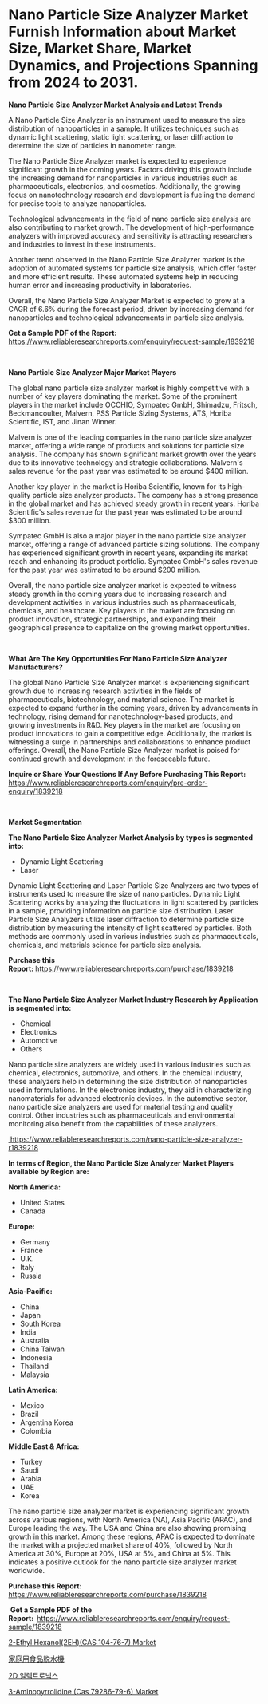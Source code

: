 <p><h1>Nano Particle Size Analyzer Market Furnish Information about Market Size, Market Share, Market Dynamics, and Projections Spanning from 2024 to 2031.</h1></p><p><strong>Nano Particle Size Analyzer Market Analysis and Latest Trends</strong></p>
<p><p>A Nano Particle Size Analyzer is an instrument used to measure the size distribution of nanoparticles in a sample. It utilizes techniques such as dynamic light scattering, static light scattering, or laser diffraction to determine the size of particles in nanometer range.</p><p>The Nano Particle Size Analyzer market is expected to experience significant growth in the coming years. Factors driving this growth include the increasing demand for nanoparticles in various industries such as pharmaceuticals, electronics, and cosmetics. Additionally, the growing focus on nanotechnology research and development is fueling the demand for precise tools to analyze nanoparticles.</p><p>Technological advancements in the field of nano particle size analysis are also contributing to market growth. The development of high-performance analyzers with improved accuracy and sensitivity is attracting researchers and industries to invest in these instruments.</p><p>Another trend observed in the Nano Particle Size Analyzer market is the adoption of automated systems for particle size analysis, which offer faster and more efficient results. These automated systems help in reducing human error and increasing productivity in laboratories.</p><p>Overall, the Nano Particle Size Analyzer Market is expected to grow at a CAGR of 6.6% during the forecast period, driven by increasing demand for nanoparticles and technological advancements in particle size analysis.</p></p>
<p><strong>Get a Sample PDF of the Report:&nbsp;</strong> <a href="https://www.reliableresearchreports.com/enquiry/request-sample/1839218">https://www.reliableresearchreports.com/enquiry/request-sample/1839218</a></p>
<p>&nbsp;</p>
<p><strong>Nano Particle Size Analyzer Major Market Players</strong></p>
<p><p>The global nano particle size analyzer market is highly competitive with a number of key players dominating the market. Some of the prominent players in the market include OCCHIO, Sympatec GmbH, Shimadzu, Fritsch, Beckmancoulter, Malvern, PSS Particle Sizing Systems, ATS, Horiba Scientific, IST, and Jinan Winner.</p><p>Malvern is one of the leading companies in the nano particle size analyzer market, offering a wide range of products and solutions for particle size analysis. The company has shown significant market growth over the years due to its innovative technology and strategic collaborations. Malvern's sales revenue for the past year was estimated to be around $400 million.</p><p>Another key player in the market is Horiba Scientific, known for its high-quality particle size analyzer products. The company has a strong presence in the global market and has achieved steady growth in recent years. Horiba Scientific's sales revenue for the past year was estimated to be around $300 million.</p><p>Sympatec GmbH is also a major player in the nano particle size analyzer market, offering a range of advanced particle sizing solutions. The company has experienced significant growth in recent years, expanding its market reach and enhancing its product portfolio. Sympatec GmbH's sales revenue for the past year was estimated to be around $200 million.</p><p>Overall, the nano particle size analyzer market is expected to witness steady growth in the coming years due to increasing research and development activities in various industries such as pharmaceuticals, chemicals, and healthcare. Key players in the market are focusing on product innovation, strategic partnerships, and expanding their geographical presence to capitalize on the growing market opportunities.</p></p>
<p>&nbsp;</p>
<p><strong>What Are The Key Opportunities For Nano Particle Size Analyzer Manufacturers?</strong></p>
<p><p>The global Nano Particle Size Analyzer market is experiencing significant growth due to increasing research activities in the fields of pharmaceuticals, biotechnology, and material science. The market is expected to expand further in the coming years, driven by advancements in technology, rising demand for nanotechnology-based products, and growing investments in R&D. Key players in the market are focusing on product innovations to gain a competitive edge. Additionally, the market is witnessing a surge in partnerships and collaborations to enhance product offerings. Overall, the Nano Particle Size Analyzer market is poised for continued growth and development in the foreseeable future.</p></p>
<p><strong>Inquire or Share Your Questions If Any Before Purchasing This Report:</strong> <a href="https://www.reliableresearchreports.com/enquiry/pre-order-enquiry/1839218">https://www.reliableresearchreports.com/enquiry/pre-order-enquiry/1839218</a></p>
<p>&nbsp;</p>
<p><strong>Market Segmentation</strong></p>
<p><strong>The Nano Particle Size Analyzer Market Analysis by types is segmented into:</strong></p>
<p><ul><li>Dynamic Light Scattering</li><li>Laser</li></ul></p>
<p><p>Dynamic Light Scattering and Laser Particle Size Analyzers are two types of instruments used to measure the size of nano particles. Dynamic Light Scattering works by analyzing the fluctuations in light scattered by particles in a sample, providing information on particle size distribution. Laser Particle Size Analyzers utilize laser diffraction to determine particle size distribution by measuring the intensity of light scattered by particles. Both methods are commonly used in various industries such as pharmaceuticals, chemicals, and materials science for particle size analysis.</p></p>
<p><strong>Purchase this Report:&nbsp;</strong><a href="https://www.reliableresearchreports.com/purchase/1839218">https://www.reliableresearchreports.com/purchase/1839218</a></p>
<p>&nbsp;</p>
<p><strong>The Nano Particle Size Analyzer Market Industry Research by Application is segmented into:</strong></p>
<p><ul><li>Chemical</li><li>Electronics</li><li>Automotive</li><li>Others</li></ul></p>
<p><p>Nano particle size analyzers are widely used in various industries such as chemical, electronics, automotive, and others. In the chemical industry, these analyzers help in determining the size distribution of nanoparticles used in formulations. In the electronics industry, they aid in characterizing nanomaterials for advanced electronic devices. In the automotive sector, nano particle size analyzers are used for material testing and quality control. Other industries such as pharmaceuticals and environmental monitoring also benefit from the capabilities of these analyzers.</p></p>
<p><a href="https://www.reliableresearchreports.com/nano-particle-size-analyzer-r1839218">&nbsp;https://www.reliableresearchreports.com/nano-particle-size-analyzer-r1839218</a></p>
<p><strong>In terms of Region, the Nano Particle Size Analyzer Market Players available by Region are:</strong></p>
<p>
    <p> <strong> North America: </strong>
        <ul>
            <li>United States</li>
            <li>Canada</li>
        </ul>
        </p> 
    <p> <strong> Europe: </strong>
        <ul>
            <li>Germany</li>
            <li>France</li>
            <li>U.K.</li>
            <li>Italy</li>
            <li>Russia</li>
        </ul>
        </p> 
    <p> <strong> Asia-Pacific: </strong>
        <ul>
            <li>China</li>
            <li>Japan</li>
            <li>South Korea</li>
            <li>India</li>
            <li>Australia</li>
            <li>China Taiwan</li>
            <li>Indonesia</li>
            <li>Thailand</li>
            <li>Malaysia</li>
        </ul>
        </p> 
    <p> <strong> Latin America: </strong>
        <ul>
            <li>Mexico</li>
            <li>Brazil</li>
            <li>Argentina Korea</li>
            <li>Colombia</li>
        </ul>
        </p> 
    <p> <strong> Middle East & Africa: </strong>
        <ul>
            <li>Turkey</li>
            <li>Saudi</li>
            <li>Arabia</li>
            <li>UAE</li>
            <li>Korea</li>
        </ul>
    </p>
    </p>
<p><p>The nano particle size analyzer market is experiencing significant growth across various regions, with North America (NA), Asia Pacific (APAC), and Europe leading the way. The USA and China are also showing promising growth in this market. Among these regions, APAC is expected to dominate the market with a projected market share of 40%, followed by North America at 30%, Europe at 20%, USA at 5%, and China at 5%. This indicates a positive outlook for the nano particle size analyzer market worldwide.</p></p>
<p><strong>Purchase this Report: </strong><a href="https://www.reliableresearchreports.com/purchase/1839218">https://www.reliableresearchreports.com/purchase/1839218</a></p>
<p>&nbsp;<strong>Get a Sample PDF of the Report:&nbsp;&nbsp;</strong><a href="https://www.reliableresearchreports.com/enquiry/request-sample/1839218">https://www.reliableresearchreports.com/enquiry/request-sample/1839218</a></p>
<p><strong></strong></p>
<p><p><a href="https://www.linkedin.com/pulse/2-ethyl-hexanol2ehcas-104-76-7-market-size-global-industry-overview-qvxcf?trackingId=hrn0O5ia8qBK1eYsYnY0Tw%3D%3D">2-Ethyl Hexanol(2EH)(CAS 104-76-7) Market</a></p><p><a href="https://github.com/oqoeusbvpadwjs08/Market-Research-Report-List-1/blob/main/610742342543.md">家庭用食品脱水機</a></p><p><a href="https://medium.com/@delaneywill28/2d-%EC%A0%84%EC%9E%90%EA%B8%B0%EA%B8%B0-%EC%8B%9C%EC%9E%A5-%EC%8B%9C%EC%9E%A5-cagr-%EC%8B%9C%EC%9E%A5-%EB%8F%99%ED%96%A5-%EB%B0%8F-%EC%84%B1%EC%9E%A5-%EC%A0%84%EB%9E%B5%EC%97%90-%EB%8C%80%ED%95%9C-%ED%86%B5%EC%B0%B0%EB%A0%A5-fedd85d790c5">2D 일렉트로닉스</a></p><p><a href="https://www.linkedin.com/pulse/3-aminopyrrolidine-cas-79286-79-6-market-insights-players-forecast-lropf?trackingId=Q34SB7eAJX%2BoUm%2FRtr1XFg%3D%3D">3-Aminopyrrolidine (Cas 79286-79-6) Market</a></p></p>